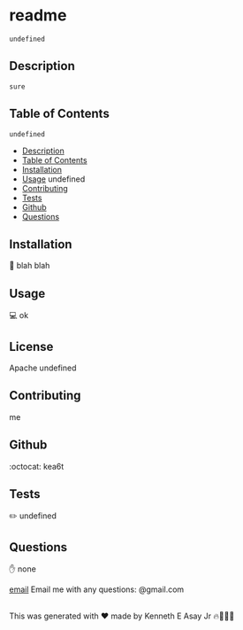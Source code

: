 
  
  # readme
    undefined

  ## Description
    sure
  ## Table of Contents
    undefined
  - [Description](#description)
  - [Table of Contents](#table-of-contents)
  - [Installation](#installation)
  - [Usage](#usage)
  undefined
  - [Contributing](#contributing)
  - [Tests](#tests)
  - [Github](#github)
  - [Questions](#questions)

## Installation
💾 blah blah

## Usage
💻 ok

## License
Apache
undefined

## Contributing
me

## Github
:octocat: kea6t

## Tests
✏️ undefined

## Questions
✋ none

[email](https://img.shields.io/badge/Gmail-D14836?style=for-the-badge&logo=gmail&logoColor=white) Email me with any questions: @gmail.com<br /><br />

This was generated with ❤️ made by Kenneth E Asay Jr 🔥🌌🌳🦝

